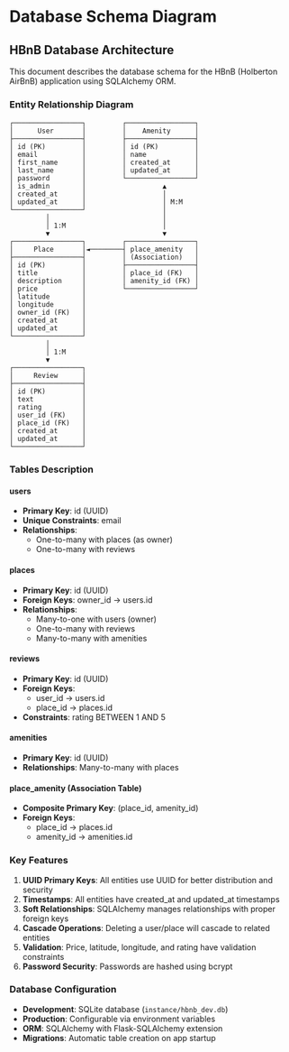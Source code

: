 # Database Schema Diagram

## HBnB Database Architecture

This document describes the database schema for the HBnB (Holberton AirBnB) application using SQLAlchemy ORM.

### Entity Relationship Diagram

```
┌─────────────────┐         ┌─────────────────┐
│      User       │         │    Amenity      │
├─────────────────┤         ├─────────────────┤
│ id (PK)         │         │ id (PK)         │
│ email           │         │ name            │
│ first_name      │         │ created_at      │
│ last_name       │         │ updated_at      │
│ password        │         └─────────────────┘
│ is_admin        │                   ▲
│ created_at      │                   │
│ updated_at      │                   │ M:M
└─────────────────┘                   │
         │                            │
         │ 1:M                        │
         ▼                            ▼
┌─────────────────┐         ┌─────────────────┐
│     Place       │◄────────┤ place_amenity   │
├─────────────────┤         │ (Association)   │
│ id (PK)         │         ├─────────────────┤
│ title           │         │ place_id (FK)   │
│ description     │         │ amenity_id (FK) │
│ price           │         └─────────────────┘
│ latitude        │
│ longitude       │
│ owner_id (FK)   │
│ created_at      │
│ updated_at      │
└─────────────────┘
         │
         │ 1:M
         ▼
┌─────────────────┐
│     Review      │
├─────────────────┤
│ id (PK)         │
│ text            │
│ rating          │
│ user_id (FK)    │
│ place_id (FK)   │
│ created_at      │
│ updated_at      │
└─────────────────┘
```

### Tables Description

#### users
- **Primary Key**: id (UUID)
- **Unique Constraints**: email
- **Relationships**: 
  - One-to-many with places (as owner)
  - One-to-many with reviews

#### places
- **Primary Key**: id (UUID)
- **Foreign Keys**: owner_id → users.id
- **Relationships**:
  - Many-to-one with users (owner)
  - One-to-many with reviews
  - Many-to-many with amenities

#### reviews
- **Primary Key**: id (UUID)
- **Foreign Keys**: 
  - user_id → users.id
  - place_id → places.id
- **Constraints**: rating BETWEEN 1 AND 5

#### amenities
- **Primary Key**: id (UUID)
- **Relationships**: Many-to-many with places

#### place_amenity (Association Table)
- **Composite Primary Key**: (place_id, amenity_id)
- **Foreign Keys**:
  - place_id → places.id
  - amenity_id → amenities.id

### Key Features

1. **UUID Primary Keys**: All entities use UUID for better distribution and security
2. **Timestamps**: All entities have created_at and updated_at timestamps
3. **Soft Relationships**: SQLAlchemy manages relationships with proper foreign keys
4. **Cascade Operations**: Deleting a user/place will cascade to related entities
5. **Validation**: Price, latitude, longitude, and rating have validation constraints
6. **Password Security**: Passwords are hashed using bcrypt

### Database Configuration

- **Development**: SQLite database (`instance/hbnb_dev.db`)
- **Production**: Configurable via environment variables
- **ORM**: SQLAlchemy with Flask-SQLAlchemy extension
- **Migrations**: Automatic table creation on app startup
